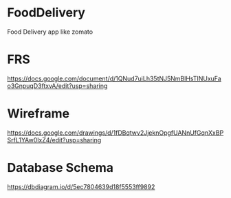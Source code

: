 # FoodDelivery
Food Delivery app like zomato

# FRS
https://docs.google.com/document/d/1QNud7uiLh35tNJ5NmBlHsTINUxuFao3GnpuqD3ftxvA/edit?usp=sharing

# Wireframe
https://docs.google.com/drawings/d/1fDBqtwv2JjeknOpgfUANnUfGqnXxBPSrfL1YAw0lxZ4/edit?usp=sharing

# Database Schema
https://dbdiagram.io/d/5ec7804639d18f5553ff9892
